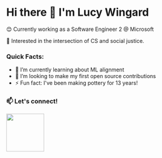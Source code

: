 # Hi there 👋 I'm Lucy Wingard 

😊 Currently working as a Software Engineer 2 @ Microsoft

💜 Interested in the intersection of CS and social justice.

### Quick Facts:
- 🤔 I’m currently learning about ML alignment
- 👯 I’m looking to make my first open source contributions
- ⚡ Fun fact: I've been making pottery for 13 years!

### 📫 Let's connect!

<a href="https://www.linkedin.com/in/lucy-wingard/">
  <img src="https://i.pinimg.com/originals/f2/ea/ee/f2eaee556138ea664bcb65256f6746c2.jpg" width="100px" height="100px"/>
<a />



